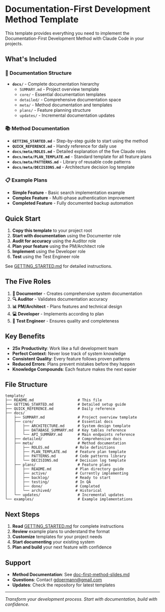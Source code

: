 # Documentation-First Development Method Template

This template provides everything you need to implement the Documentation-First Development Method with Claude Code in your projects.

## What's Included

### 📁 Documentation Structure
- **`docs/`** - Complete documentation hierarchy
  - `SUMMARY.md` - Project overview template
  - `core/` - Essential documentation templates
  - `detailed/` - Comprehensive documentation space
  - `meta/` - Method documentation and templates
  - `plans/` - Feature planning structure
  - `updates/` - Incremental documentation updates

### 📚 Method Documentation
- **`GETTING_STARTED.md`** - Step-by-step guide to start using the method
- **`QUICK_REFERENCE.md`** - Handy reference for daily use
- **`docs/meta/ROLES.md`** - Detailed explanation of the five Claude roles
- **`docs/meta/PLAN_TEMPLATE.md`** - Standard template for all feature plans
- **`docs/meta/PATTERNS.md`** - Library of reusable code patterns
- **`docs/meta/DECISIONS.md`** - Architecture decision log template

### 📋 Example Plans
- **Simple Feature** - Basic search implementation example
- **Complex Feature** - Multi-phase authentication improvement
- **Completed Feature** - Fully documented backup automation

## Quick Start

1. **Copy this template** to your project root
2. **Start with documentation** using the Documenter role
3. **Audit for accuracy** using the Auditor role
4. **Plan your feature** using the PM/Architect role
5. **Implement** using the Developer role
6. **Test** using the Test Engineer role

See [GETTING_STARTED.md](./GETTING_STARTED.md) for detailed instructions.

## The Five Roles

1. **📝 Documenter** - Creates comprehensive system documentation
2. **🔍 Auditor** - Validates documentation accuracy
3. **📊 PM/Architect** - Plans features and technical design
4. **💻 Developer** - Implements according to plan
5. **🧪 Test Engineer** - Ensures quality and completeness

## Key Benefits

- **25x Productivity**: Work like a full development team
- **Perfect Context**: Never lose track of system knowledge
- **Consistent Quality**: Every feature follows proven patterns
- **Reduced Errors**: Plans prevent mistakes before they happen
- **Knowledge Compounds**: Each feature makes the next easier

## File Structure

```
template/
├── README.md                    # This file
├── GETTING_STARTED.md           # Detailed setup guide
├── QUICK_REFERENCE.md           # Daily reference
├── docs/
│   ├── SUMMARY.md               # Project overview template
│   ├── core/                    # Essential docs
│   │   ├── ARCHITECTURE.md      # System design template
│   │   ├── DATABASE_SUMMARY.md  # Key tables reference
│   │   └── API_SUMMARY.md       # Main endpoints reference
│   ├── detailed/                # Comprehensive docs
│   ├── meta/                    # Method documentation
│   │   ├── ROLES.md            # Role definitions
│   │   ├── PLAN_TEMPLATE.md    # Feature plan template
│   │   ├── PATTERNS.md         # Code patterns library
│   │   └── DECISIONS.md        # Decision log template
│   ├── plans/                   # Feature plans
│   │   ├── README.md           # Plan directory guide
│   │   ├── active/             # Currently implementing
│   │   ├── backlog/            # Ready to start
│   │   ├── testing/            # In QA
│   │   ├── done/               # Completed
│   │   └── archived/           # Historical
│   └── updates/                 # Incremental updates
└── examples/                    # Example implementations
```

## Next Steps

1. **Read** [GETTING_STARTED.md](./GETTING_STARTED.md) for complete instructions
2. **Review** example plans to understand the format
3. **Customize** templates for your project needs
4. **Start documenting** your existing system
5. **Plan and build** your next feature with confidence

## Support

- **Method Documentation**: See [doc-first-method-slides.md](../doc-first-method-slides.md)
- **Questions**: Contact gdoermann@gmail.com
- **Updates**: Check the repository for latest templates

---

*Transform your development process. Start with documentation, build with confidence.*